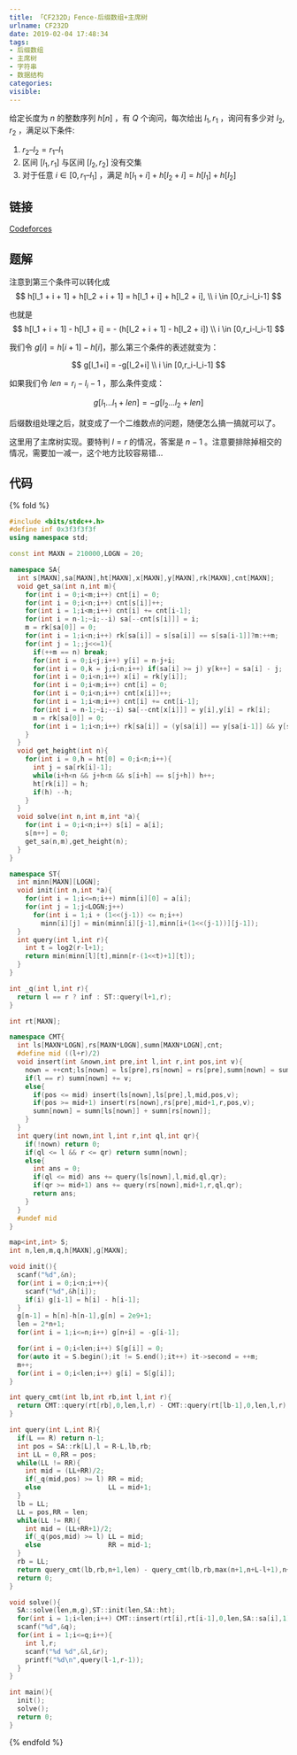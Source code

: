 ```yaml
---
title: 「CF232D」Fence-后缀数组+主席树
urlname: CF232D
date: 2019-02-04 17:48:34
tags:
- 后缀数组
- 主席树
- 字符串
- 数据结构
categories:
visible:
---
```


给定长度为 $n$ 的整数序列 $h[n]$ ，有 $Q$ 个询问，每次给出 $l_1,r_1$  ，​询问有多少对 $l_2,r_2$ ，满足以下条件:

1. $r_2 – l_2 = r_1 – l_1$
2. 区间 $[l_1, r_1]$ 与区间 $[l_2, r_2]$ 没有交集
3. 对于任意 $i \in [0,r_1 – l_1]$ ，满足 $h[l_1 + i] + h[l_2 + i] = h[l_1] + h[l_2]$

<!-- more -->

## 链接

[Codeforces](http://codeforces.com/problemset/problem/232/D)

## 题解

注意到第三个条件可以转化成 
$$
h[l_1 + i + 1] + h[l_2 + i + 1] = h[l_1 + i] + h[l_2 + i],
\\ i \in [0,r_i-l_i-1]
$$

也就是
$$
h[l_1 + i + 1] - h[l_1 + i] = - (h[l_2 + i + 1]  - h[l_2 + i])
\\ i \in [0,r_i-l_i-1]
$$

我们令 $g[i] = h[i+1] - h[i]$，那么第三个条件的表述就变为：

$$
g[l_1+i] =  -g[l_2+i]
\\ i \in [0,r_i-l_i-1]
$$

如果我们令 $len = r_i-l_i-1$ ，那么条件变成：

$$
g[l_1...l_1+len] = - g[l_2...l_2+len]
$$

后缀数组处理之后，就变成了一个二维数点的问题，随便怎么搞一搞就可以了。

这里用了主席树实现。要特判 $l = r$ 的情况，答案是 $n-1$ 。注意要排除掉相交的情况，需要加一减一，这个地方比较容易错...

## 代码

{% fold %}
```cpp
#include <bits/stdc++.h>
#define inf 0x3f3f3f3f
using namespace std;

const int MAXN = 210000,LOGN = 20;

namespace SA{
  int s[MAXN],sa[MAXN],ht[MAXN],x[MAXN],y[MAXN],rk[MAXN],cnt[MAXN];
  void get_sa(int n,int m){
    for(int i = 0;i<m;i++) cnt[i] = 0;
    for(int i = 0;i<n;i++) cnt[s[i]]++;
    for(int i = 1;i<m;i++) cnt[i] += cnt[i-1];
    for(int i = n-1;~i;--i) sa[--cnt[s[i]]] = i;
    m = rk[sa[0]] = 0;
    for(int i = 1;i<n;i++) rk[sa[i]] = s[sa[i]] == s[sa[i-1]]?m:++m;
    for(int j = 1;;j<<=1){
      if(++m == n) break;
      for(int i = 0;i<j;i++) y[i] = n-j+i;
      for(int i = 0,k = j;i<n;i++) if(sa[i] >= j) y[k++] = sa[i] - j;
      for(int i = 0;i<n;i++) x[i] = rk[y[i]];
      for(int i = 0;i<m;i++) cnt[i] = 0;
      for(int i = 0;i<n;i++) cnt[x[i]]++;
      for(int i = 1;i<m;i++) cnt[i] += cnt[i-1];
      for(int i = n-1;~i;--i) sa[--cnt[x[i]]] = y[i],y[i] = rk[i];
      m = rk[sa[0]] = 0;
      for(int i = 1;i<n;i++) rk[sa[i]] = (y[sa[i]] == y[sa[i-1]] && y[sa[i]+j] == y[sa[i-1]+j]?m:++m);
    }
  }
  void get_height(int n){
    for(int i = 0,h = ht[0] = 0;i<n;i++){
      int j = sa[rk[i]-1];
      while(i+h<n && j+h<n && s[i+h] == s[j+h]) h++;
      ht[rk[i]] = h;
      if(h) --h;
    }
  }
  void solve(int n,int m,int *a){
    for(int i = 0;i<n;i++) s[i] = a[i];
    s[n++] = 0;
    get_sa(n,m),get_height(n);
  }
}

namespace ST{
  int minn[MAXN][LOGN];
  void init(int n,int *a){
    for(int i = 1;i<=n;i++) minn[i][0] = a[i];
    for(int j = 1;j<LOGN;j++)
      for(int i = 1;i + (1<<(j-1)) <= n;i++)
        minn[i][j] = min(minn[i][j-1],minn[i+(1<<(j-1))][j-1]);
  }
  int query(int l,int r){
    int t = log2(r-l+1);
    return min(minn[l][t],minn[r-(1<<t)+1][t]);
  }
}

int _q(int l,int r){
  return l == r ? inf : ST::query(l+1,r);
}

int rt[MAXN];

namespace CMT{
  int ls[MAXN*LOGN],rs[MAXN*LOGN],sumn[MAXN*LOGN],cnt;
  #define mid ((l+r)/2)
  void insert(int &nown,int pre,int l,int r,int pos,int v){
    nown = ++cnt;ls[nown] = ls[pre],rs[nown] = rs[pre],sumn[nown] = sumn[pre];
    if(l == r) sumn[nown] += v;
    else{
      if(pos <= mid) insert(ls[nown],ls[pre],l,mid,pos,v);
      if(pos >= mid+1) insert(rs[nown],rs[pre],mid+1,r,pos,v);
      sumn[nown] = sumn[ls[nown]] + sumn[rs[nown]];
    }
  }
  int query(int nown,int l,int r,int ql,int qr){
    if(!nown) return 0;
    if(ql <= l && r <= qr) return sumn[nown];
    else{
      int ans = 0;
      if(ql <= mid) ans += query(ls[nown],l,mid,ql,qr);
      if(qr >= mid+1) ans += query(rs[nown],mid+1,r,ql,qr);
      return ans;
    }
  }
  #undef mid
}

map<int,int> S;
int n,len,m,q,h[MAXN],g[MAXN];

void init(){
  scanf("%d",&n);
  for(int i = 0;i<n;i++){
    scanf("%d",&h[i]);
    if(i) g[i-1] = h[i] - h[i-1];
  }
  g[n-1] = h[n]-h[n-1],g[n] = 2e9+1;
  len = 2*n+1;
  for(int i = 1;i<=n;i++) g[n+i] = -g[i-1];

  for(int i = 0;i<len;i++) S[g[i]] = 0;
  for(auto it = S.begin();it != S.end();it++) it->second = ++m; 
  m++;
  for(int i = 0;i<len;i++) g[i] = S[g[i]];
}

int query_cmt(int lb,int rb,int l,int r){
  return CMT::query(rt[rb],0,len,l,r) - CMT::query(rt[lb-1],0,len,l,r);
}

int query(int L,int R){
  if(L == R) return n-1;
  int pos = SA::rk[L],l = R-L,lb,rb;
  int LL = 0,RR = pos;
  while(LL != RR){
    int mid = (LL+RR)/2;
    if(_q(mid,pos) >= l) RR = mid;
    else                 LL = mid+1;
  }
  lb = LL;
  LL = pos,RR = len;
  while(LL != RR){
    int mid = (LL+RR+1)/2;
    if(_q(pos,mid) >= l) LL = mid;
    else                 RR = mid-1;
  }
  rb = LL;
  return query_cmt(lb,rb,n+1,len) - query_cmt(lb,rb,max(n+1,n+L-l+1),n+R+1);
  return 0;
}

void solve(){
  SA::solve(len,m,g),ST::init(len,SA::ht);
  for(int i = 1;i<len;i++) CMT::insert(rt[i],rt[i-1],0,len,SA::sa[i],1);
  scanf("%d",&q);
  for(int i = 1;i<=q;i++){
    int l,r;
    scanf("%d %d",&l,&r);
    printf("%d\n",query(l-1,r-1));
  }
}

int main(){
  init();
  solve();
  return 0;
}
```
{% endfold %}	


